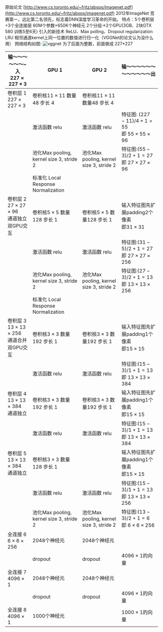 原始论文 [http://www.cs.toronto.edu/~fritz/absps/imagenet.pdf](http://www.cs.toronto.edu/~fritz/absps/imagenet.pdf)
2012年ImageNet 竞赛第一，远比第二名领先，标志着DNN深度学习革命的开始。
特点：5个卷积层+3个全连接层
60M个参数+650K个神经元
2个分组->2个GPU(3GB、2块GTX 580 训练5至6天)
引入的新技术 ReLU、Max polling、Dropout regularization
LRU 相邻通道kernel上同一位置的数值进行归一化（VGGNet的论文认为没什么用）
网络结构如图:
![vggnet](/vgg.png)
为了后面为整数，前面做成 227\*227

| 输～～～～～～~入 <br>$227\times 227\times 3$| GPU 1 | GPU 2| 输～～～～～～～～～～～～出|
| -- | -- | -- | -- |
|卷积层 1 <br>$227\times 227\times 3$|卷积核$11\times 11$ 数量48 步长 4 | 卷积核$11\times 11$ 数量48 步长 4 ||
| |激活函数 relu | 激活函数 relu|特征图: $(227-11)/4+1=55$ <br>即 $55\times 55\times 96$|
| | 池化Max pooling,  kernel size 3, stride 2|池化Max pooling,  kernel size 3, stride 2 |特征图:$(55-3)/2+1=27$ <br>即 $27\times 27\times 96$|
| |标准化 Local Response Normalization | ||
|卷积层 2 <br>$27\times 27\times 96$<br> 通道独立<br> 双GPU交互|卷积核$5\times 5$ 数量128 步长 1  |卷积核$5\times 5$ 数量128 步长 1 |输入特征图先扩展padding2个像素<br>即$31\times 31$|
| |激活函数 relu |激活函数 relu |特征图:$(31-5)/2+1=27$ <br>即 $27\times 27\times 256$|
| | 池化Max pooling,  kernel size 3, stride 2| 池化Max pooling,  kernel size 3, stride 2|特征图:$(27-3)/2+1=13$ <br>即 $13\times 13\times 256$|
| |标准化 Local Response Normalization| ||
|卷积层 3 <br>$13\times 13\times 256$<br> 通道合并<br>双GPU交互|卷积核$3\times 3$ 数量192 步长 1  | 卷积核$3\times 3$ 数量192 步长 1 |输入特征图先扩展padding1个像素<br>即$15\times 15$|
| |激活函数 relu |激活函数 relu |特征图:$(15-3)/1+1=13$ <br>即 $13\times 13\times 384$|
|卷积层 4 <br>$13\times 13\times 384$<br> 通道独立|卷积核$3\times 3$ 数量192 步长 1   |卷积核$3\times 3$ 数量192 步长 1 |输入特征图先扩展padding1个像素<br>即$15\times 15$|
| |激活函数 relu |激活函数 relu |特征图:$(15-3)/1+1=13$ <br>即 $13\times 13\times 384$|
|卷积层 5 <br>$13\times 13\times 384$<br> 通道独立|卷积核$3\times 3$ 数量128 步长 1  | |输入特征图先扩展padding1个像素<br>即$15\times 15$|
| |激活函数 relu |激活函数 relu |特征图:$(15-3)/1+1=13$ <br>即 $13\times 13\times 256$|
| | 池化Max pooling, kernel size 3, stride 2| 池化Max pooling, kernel size 3, stride 2|特征图:$(13-3)/2+1=6$ <br>即 $6\times 6\times 256$|
|全连接 6<br>$6\times 6\times 256$|2048个神经元 |2048个神经元 ||
| |dropout |dropout|$4096\times 1$的向量|
|全连接 7 <br>$4096\times 1$|2048个神经元 |2048个神经元 ||
| |dropout |dropout|$4096\times 1$的向量|
|全连接 8<br> $4096\times 1$|1000个神经元 | |$1000\times 1$的向量|

